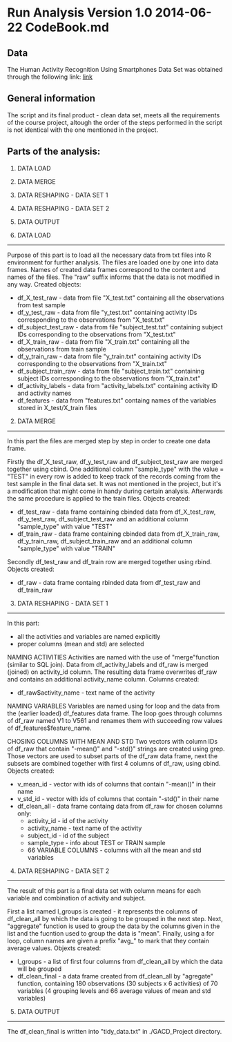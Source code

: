 Run Analysis
Version 1.0
2014-06-22
CodeBook.md
==========================

Data
------------------------------
The Human Activity Recognition Using Smartphones Data Set was obtained through the following link:
[link](https://d396qusza40orc.cloudfront.net/getdata%2Fprojectfiles%2FUCI%20HAR%20Dataset.zip)

General information
----------------------------
The script and its final product - clean data set, meets all the requirements of the course project,
altough the order of the steps performed in the script is not identical with the one mentioned in the project.


Parts of the analysis:
------------------------
1. DATA LOAD
2. DATA MERGE
3. DATA RESHAPING - DATA SET 1
4. DATA RESHAPING - DATA SET 2
5. DATA OUTPUT


1. DATA LOAD
-------------------------------------------------------------------------------------------
Purpose of this part is to load all the necessary data from txt files into R environment for further analysis.
The files are loaded one by one into data frames. Names of created data frames correspond to the content and names of the files. The "raw" suffix informs that the data is not modified in any way.
Created objects:
- df_X_test_raw - data from file "X_test.txt" containing all the observations from test sample
- df_y_test_raw - data from file "y_test.txt" containing activity IDs corresponding to the observations from "X_test.txt"
- df_subject_test_raw - data from file "subject_test.txt" containing subject IDs corresponding to the observations from "X_test.txt"
- df_X_train_raw - data from file "X_train.txt" containing all the observations from train sample
- df_y_train_raw - data from file "y_train.txt" containing activity IDs corresponding to the observations from "X_train.txt"
- df_subject_train_raw - data from file "subject_train.txt" containing subject IDs corresponding to the observations from "X_train.txt"
- df_activity_labels - data from "activity_labels.txt" containing activity ID and activity names
- df_features - data from "features.txt" containg names of the variables stored in X_test/X_train files


2. DATA MERGE
-------------------------------------------------------------------------------------------
In this part the files are merged step by step in order to create one data frame.

Firstly the df_X_test_raw, df_y_test_raw and df_subject_test_raw are merged together using cbind.
One additional column "sample_type" with the value = "TEST" in every row is added to keep track of the records coming from the test sample in the final data set. It was not mentioned in the project, but it's a modification that might come in handy during certain analysis.
Afterwards the same procedure is applied to the train files.
Objects created:
- df_test_raw - data frame containing cbinded data from df_X_test_raw, df_y_test_raw, df_subject_test_raw and an additional column "sample_type" with value "TEST"
- df_train_raw - data frame containing cbinded data from df_X_train_raw, df_y_train_raw, df_subject_train_raw and an additional column "sample_type" with value "TRAIN"

Secondly df_test_raw and df_train row are merged together using rbind.
Objects created:
- df_raw - data frame containg rbinded data from df_test_raw and df_train_raw


3. DATA RESHAPING - DATA SET 1
-------------------------------------------------------------------------------------------
In this part:
- all the activities and variables are named explicitly
- proper columns (mean and std) are selected

NAMING ACTIVITIES
Activities are named with the use of "merge"function (similar to SQL join).
Data from df_activity_labels and df_raw is merged (joined) on activity_id column.
The resulting data frame overwrites df_raw and contains an additional activity_name column.
Columns created:
- df_raw$activity_name - text name of the activity

NAMING VARIABLES
Variables are named using for loop and the data from the (earlier loaded) df_features data frame.
The loop goes through columns of df_raw named V1 to V561 and renames them with succeeding row values of df_features$feature_name.

CHOSING COLUMNS WITH MEAN AND STD
Two vectors with column IDs of df_raw that contain "-mean()" and "-std()" strings are created using grep.
Those vectors are used to subset parts of the df_raw data frame, next the subsets are combined together with first 4 columns of df_raw, using cbind.
Objects created: 
- v_mean_id - vector with ids of columns that contain "-mean()" in their name
- v_std_id - vector with ids of columns that contain "-std()" in their name
- df_clean_all - data frame containg data from df_raw for chosen columns only:
	* activity_id - id of the activity
	* activity_name - text name of the activity
	* subject_id - id of the subject
	* sample_type - info about TEST or TRAIN sample
	* 66 VARIABLE COLUMNS - columns with all the mean and std variables


4. DATA RESHAPING - DATA SET 2
-------------------------------------------------------------------------------------------
The result of this part is a final data set with column means for each variable and combination of activity and subject.

First a list named l_groups is created - it represents the columns of df_clean_all by which the data is going to be grouped in the next step.
Next, "aggregate" function is used to group the data by the columns given in the list and the fucntion used to group the data is "mean".
Finally, using a for loop, column names are given a prefix "avg_" to mark that they contain average values.
Objexts created:
- l_groups - a list of first four columns from df_clean_all by which the data will be grouped
- df_clean_final - a data frame created from df_clean_all by "agregate" function, containing 180 observations (30 subjects x 6 activities) of 70 variables (4 grouping levels and 66 average values of mean and std variables)

5. DATA OUTPUT
-------------------------------------------------------------------------------------------
The df_clean_final is written into "tidy_data.txt" in ./GACD_Project directory.

